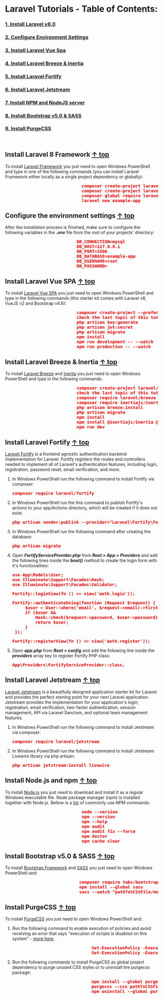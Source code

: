 # <a name="top"></a>Laravel Tutorials - Table of Contents:
   [<h3>1. Install Laravel v8.0</h3>](#install_laravel)
   [<h3>2. Configure Environment Settings</h3>](#configure_env_settings)
   [<h3>3. Install Laravel Vue Spa</h3>](#install_laravel_vue_spa)
   [<h3>4. Install Laravel Breeze & Inertia</h3>](#install_laravel_breeze_and_inertia)
   [<h3>5. Install Laravel Fortify</h3>](#install_laravel_fortify)
   [<h3>6. Install Laravel Jetstream</h3>](#install_laravel_jetstream)
   [<h3>7. Install NPM and NodeJS server</h3>](#install_npm)
   [<h3>8. Install Bootstrap v5.0 & SASS</h3>](#install_bootstrap_sass)
   [<h3>9. Install PurgeCSS</h3>](#install_purge_css)
   <br>

## <a name="install_laravel"></a>Install Laravel 8 Framework [&#8593; top](#top)

To install [Laravel Framework](https://laravel.com/docs/8.x/installation "Laravel v8 - Web Application Framework for PHP") you just need to open Windows PowerShell and type in one of the following commands (you can install Laravel Framework either locally as a single project dependency or globally):

<span style="color:red; font-weight:bold;">
    <pre>
<span style="color:white; font-weight:normal;">      (create a new project):</span> composer create-project laravel/laravel example-app
<span style="color:white; font-weight:normal;">(new project in current dir):</span> composer create-project laravel/laravel ./
<span style="color:white; font-weight:normal;">  (install laravel globally):</span> composer global require laravel/installer
<span style="color:white; font-weight:normal;">      (create a new project):</span> laravel new example-app</pre>
</span>

## <a name="configure_env_settings"></a>Configure the environment settings [&#8593; top](#top)

After the installation process is finished, make sure to configure the following variables in the <span style="font-style:italic;font-weight:bold;">.env</span> file from the root of your projects' directory:

<span style="color:red; font-weight:bold;">
    <pre>
<span style="color:white; font-weight:normal;">(database connection type):</span> DB_CONNECTION=mysql
<span style="color:white; font-weight:normal;">    (database URL address):</span> DB_HOST=127.0.0.1
<span style="color:white; font-weight:normal;">    (database port number):</span> DB_PORT=3306
<span style="color:white; font-weight:normal;">           (database name):</span> DB_DATABASE=example-app
<span style="color:white; font-weight:normal;">       (database username):</span> DB_USERNAME=root
<span style="color:white; font-weight:normal;">       (database password):</span> DB_PASSWORD=</pre>
</span>

## <a name="install_laravel_vue_spa"></a>Install Laravel Vue SPA [&#8593; top](#top)

To install [Laravel Vue SPA](https://github.com/cretueusebiu/laravel-vue-spa "Laravel Vue SPA - A Laravel-Vue SPA starter kit") you just need to open Windows PowerShell and type in the following commands (this starter kit comes with Laravel v8, VueJS v2 and Bootstrap v4.6):

<span style="color:red; font-weight:bold;">
    <pre>
<span style="color:white; font-weight:normal;">      (create the project):</span> composer create-project --prefer-dist cretueusebiu/laravel-vue-spa
<span style="color:white; font-weight:normal;">  (database conn. details):</span> check the last topic of this tutorial
<span style="color:white; font-weight:normal;">(generate php artisan key):</span> php artisan key:generate
<span style="color:white; font-weight:normal;"> (generate JSON WEB token):</span> php artisan jwt:secret
<span style="color:white; font-weight:normal;"> (run database migrations):</span> php artisan migrate
<span style="color:white; font-weight:normal;">             (install NPM):</span> npm install
<span style="color:white; font-weight:normal;">   (compile assets - dev.):</span> npm run development -- --watch
<span style="color:white; font-weight:normal;">  (compile assets - prod.):</span> npm run production -- --watch</pre>
</span>

## <a name="install_laravel_breeze_and_inertia"></a>Install Laravel Breeze & Inertia [&#8593; top](#top)

To install [Laravel Breeze](https://laravel.com/docs/8.x/starter-kits "Laravel Breeze - A Laravel starter kit") and [Inertia](https://laravel.com/docs/8.x/starter-kits "Laravel Breeze - A Laravel starter kit") you just need to open Windows PowerShell and type in the following commands:

<span style="color:red; font-weight:bold;">
    <pre>
<span style="color:white; font-weight:normal;">    (create a new project):</span> composer create-project laravel/laravel example-app
<span style="color:white; font-weight:normal;">  (database conn. details):</span> check the last topic of this tutorial
<span style="color:white; font-weight:normal;">  (install breeze package):</span> composer require laravel/breeze --dev
<span style="color:white; font-weight:normal;"> (install inertia package):</span> composer require inertiajs/inertia-laravel
<span style="color:white; font-weight:normal;">          (install breeze):</span> php artisan breeze:install
<span style="color:white; font-weight:normal;"> (run database migrations):</span> php artisan migrate
<span style="color:white; font-weight:normal;">             (install NPM):</span> npm install
<span style="color:white; font-weight:normal;">  (install NPM inertia v2):</span> npm install @inertiajs/inertia @inertiajs/inertia-vue
<span style="color:white; font-weight:normal;">   (compile assets - dev.):</span> npm run dev</pre>
</span>

## <a name="install_laravel_fortify"></a>Install Laravel Fortify [&#8593; top](#top)

[Laravel Fortify](https://laravel.com/docs/8.x/fortify#installation "Laravel Fortify") is a frontend agnostic authentication backend implementation for Laravel. Fortify registers the routes and controllers needed to implement all of Laravel's authentication features, including login, registration, password reset, email verification, and more.

1. In Windows PowerShell run the following command to install Fortify via composer:

    <span style="color:red; font-weight:bold;">
        <pre>composer require laravel/fortify</pre>
    </span>

2. In Windows PowerShell run the this command to publish Fortify's actions to your app/Actions directory, which will be created if it does not exist.

    <span style="color:red; font-weight:bold;">
        <pre>php artisan vendor:publish --provider="Laravel\Fortify\FortifyServiceProvider"</pre>
    </span>

3. In Windows PowerShell run the following command after creating the database:

    <span style="color:red; font-weight:bold;">
        <pre>php artisan migrate</pre>
    </span>

4. Open <span style="font-style:italic; font-weight:bold;">FortifyServiceProvider.php</span> from <span style="font-style:italic; font-weight:bold;">Root > App > Providers</span> and add the following lines inside the <span style="font-style:italic; font-weight:bold;">boot()</span> method to create the login form with it's functionalities:

    <span style="color:red; font-weight:bold;">
        <pre>use App\Models\User;<br>use Illuminate\Support\Facades\Hash;<br>use Illuminate\Support\Facades\Validator;</pre>
    </span>

    <span style="color:red; font-weight:bold;">
        <pre>Fortify::loginView(fn () => view('auth.login'));</pre>
    </span>

    <span style="color:red; font-weight:bold;">
        <pre>Fortify::authenticateUsing(function (Request $request) {
        $user = User::where('email', $request->email)->first();
        if ($user &&
            Hash::check($request->password, $user->password)) {
            return $user;
        }
    });</pre>
    </span>

    <span style="color:red; font-weight:bold;">
        <pre>Fortify::registerView(fn () => view('auth.register'));</pre>
    </span>

5. Open <span style="font-style:italic; font-weight:bold;">app.php</span> from <span style="font-style:italic; font-weight:bold;">Root > config</span> and add the following line inside the <span style="font-style:italic; font-weight:bold;">providers</span> array key to register Fortify PHP class:

    <span style="color:red; font-weight:bold;">
        <pre>App\Providers\FortifyServiceProvider::class,</pre>
    </span>

## <a name="install_laravel_jetstream"></a>Install Laravel Jetstream [&#8593; top](#top)

[Laravel Jetstream](https://jetstream.laravel.com/2.x/introduction.html "Laravel Jetstream") is a beautifully designed application starter kit for Laravel and provides the perfect starting point for your next Laravel application. Jetstream provides the implementation for your application's login, registration, email verification, two-factor authentication, session management, API via Laravel Sanctum, and optional team management features.

1. In Windows PowerShell run the following command to install Jetstream via composer:

    <span style="color:red; font-weight:bold;">
        <pre>composer require laravel/jetstream</pre>
    </span>

2. In Windows PowerShell run the following command to install Jetstream Livewire library via php artisan:

    <span style="color:red; font-weight:bold;">
        <pre>php artisan jetstream:install livewire</pre>
    </span>

## <a name="install_npm"></a>Install Node.js and npm [&#8593; top](#top)

To install [Node.js](https://nodejs.org/en/ "Node.js - JavaScript runtime built") you just need to download and install it as a regular Windows executable file. Node package manager (npm) is installed together with Node.js. Bellow is a [list](https://docs.npmjs.com/cli/v7/commands "NPM - CLI Commands") of commonly use NPM commands:

<span style="color:red; font-weight:bold;">
    <pre>
<span style="color:white; font-weight:normal;">     (check node.js version):</span> node --version
<span style="color:white; font-weight:normal;">         (check npm version):</span> npm --version
<span style="color:white; font-weight:normal;">      (list of npm commands):</span> npm --help
<span style="color:white; font-weight:normal;">        (check dependencies):</span> npm audit
<span style="color:white; font-weight:normal;">           (install updates):</span> npm audit fix --force
<span style="color:white; font-weight:normal;">(check for missing packages):</span> npm doctor
<span style="color:white; font-weight:normal;">           (clear npm cache):</span> npm cache clear</pre>
</span>



## <a name="install_bootstrap_sass"></a>Install Bootstrap v5.0 & SASS [&#8593; top](#top)

To install [Bootstrap Framework](https://getbootstrap.com/docs/5.0/getting-started/download/ "Bootstrap v5.0 - Frontend Framework") and [SASS](https://sass-lang.com/install "SASS - CSS Pre-processor") you just need to open Windows PowerShell and:

<span style="color:red; font-weight:bold;">
    <pre>
<span style="color:white; font-weight:normal;">(install Bootstrap package):</span> composer require twbs/bootstrap:5.1.0
<span style="color:white; font-weight:normal;">    (globally install SASS):</span> npm install --global sass
<span style="color:white; font-weight:normal;"> (compile SCSS to CSS file):</span> sass --watch "pathToSCSSFile/main-styles.scss" "pathToCSSFile/main-styles.css"</pre>
</span>


## <a name="install_purge_css"></a>Install PurgeCSS [&#8593; top](#top)

To install [PurgeCSS](https://purgecss.com/CLI.html#installation "PurgeCSS - Tool to remove unused CSS") you just need to open Windows PowerShell and:

1. Run the following command to enable execution of policies and avoid receiving an error that says "execution of scripts is disabled on this system" - [more here](https://stackoverflow.com/questions/4037939/powershell-says-execution-of-scripts-is-disabled-on-this-system).

    <span style="color:red; font-weight:bold;">
        <pre>
    <span style="color:white; font-weight:normal;">   (enable execution policy):</span> Set-ExecutionPolicy -ExecutionPolicy RemoteSigned -Scope LocalMachine
    <span style="color:white; font-weight:normal;"> (restrict execution policy):</span> Set-ExecutionPolicy -ExecutionPolicy Restricted -Scope LocalMachine</pre>
    </span>

2. Run the following commands to install PurgeCSS as global project dependency to purge unused CSS styles or to uninstall the purgecss package:

    <span style="color:red; font-weight:bold;">
        <pre>
    <span style="color:white; font-weight:normal;"> (globally install purgecss):</span> npm install --global purgecss
    <span style="color:white; font-weight:normal;">  (purge unused css command):</span> purgecss --css pathToCSSFiles/main-styles.css --content pathToHTMLFiles/index.html --output pathToOutputCSSFiles/purged_styles.css
    <span style="color:white; font-weight:normal;">(uninstall purgecss package):</span> npm uninstall --global purgecss</pre>
    </span>


